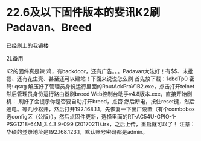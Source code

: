 # 22.6及以下固件版本的斐讯K2刷Padavan、Breed

已经刷上的我镇楼

2L备用

K2的固件真是辣 鸡，有backdoor，还有广告。。。Padavan大法好！有$$、未批摁、还有花生壳、甚至还可以建站！下面来说说怎么刷 首先放下载：1ebdTp0 密码: qsxg 解压好了管理员身份运行里面的RoutAckProV1B2.exe，点击打开telnet 然后管理员身份运行路由器刷breed Web控制台助手v4.8版本.exe，直接开始刷机： 刷好了会提示你是否要自动打开breed，点否 然后断电，按住reset键，然后通电。等几秒松开，然后打开192.168.1.1，先恢复一下出厂设置（有个combobox选config区（公版）），然后点固件更新，选择里面的RT-AC54U-GPIO-1-PSG1218-64M\_3.4.3.9-099 \(20170211\).trx，之后上传，重启就可以了！ 注意：华硕的登录地址是192.168.123.1，默认账号密码都是admin。


